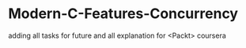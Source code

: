 # Modern-C-Features-Concurrency
adding all tasks for future and all explanation for &lt;Packt> coursera
